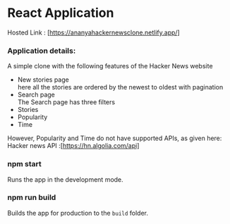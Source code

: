 
# React Application

Hosted Link : [https://ananyahackernewsclone.netlify.app/]

### Application details:
A simple clone with the following features of the Hacker News website  
- New stories page  
here all the stories are ordered by the newest to oldest with pagination  
- Search page  
The Search page has three filters  
- Stories 
- Popularity 
- Time 

However, Popularity and Time do not have supported APIs, as given here:  
Hacker news API :[https://hn.algolia.com/api]  

### npm start

Runs the app in the development mode.


### npm run build

Builds the app for production to the `build` folder.



